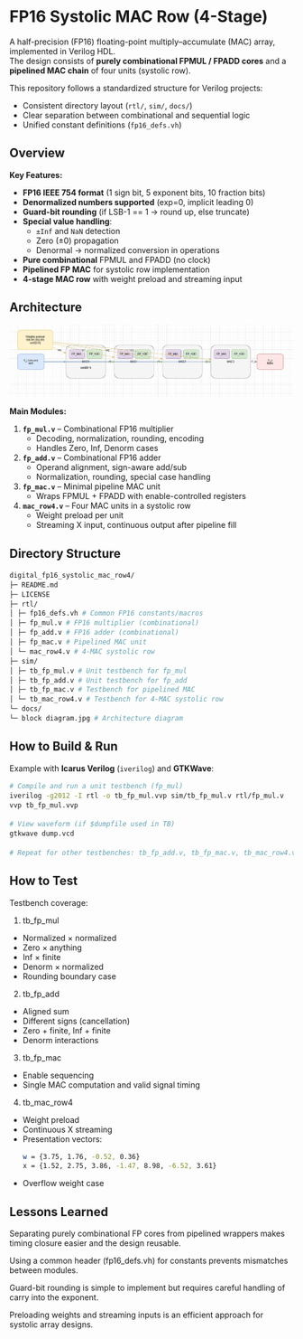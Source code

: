 # FP16 Systolic MAC Row (4-Stage)

A half-precision (FP16) floating-point multiply–accumulate (MAC) array, implemented in Verilog HDL.  
The design consists of **purely combinational FPMUL / FPADD cores** and a **pipelined MAC chain** of four units (systolic row).  

This repository follows a standardized structure for Verilog projects:
- Consistent directory layout (`rtl/`, `sim/`, `docs/`)
- Clear separation between combinational and sequential logic
- Unified constant definitions (`fp16_defs.vh`)

## Overview

**Key Features:**
- **FP16 IEEE 754 format** (1 sign bit, 5 exponent bits, 10 fraction bits)
- **Denormalized numbers supported** (exp=0, implicit leading 0)
- **Guard-bit rounding** (if LSB-1 == 1 → round up, else truncate)
- **Special value handling**:
  - `±Inf` and `NaN` detection
  - Zero (±0) propagation
  - Denormal → normalized conversion in operations
- **Pure combinational** FPMUL and FPADD (no clock)
- **Pipelined FP MAC** for systolic row implementation
- **4-stage MAC row** with weight preload and streaming input

## Architecture

![Block Diagram](docs/block%20diagram.png)

**Main Modules:**
1. **`fp_mul.v`** – Combinational FP16 multiplier  
   - Decoding, normalization, rounding, encoding  
   - Handles Zero, Inf, Denorm cases
2. **`fp_add.v`** – Combinational FP16 adder  
   - Operand alignment, sign-aware add/sub  
   - Normalization, rounding, special case handling
3. **`fp_mac.v`** – Minimal pipeline MAC unit  
   - Wraps FPMUL + FPADD with enable-controlled registers
4. **`mac_row4.v`** – Four MAC units in a systolic row  
   - Weight preload per unit  
   - Streaming X input, continuous output after pipeline fill

## Directory Structure

```bash
digital_fp16_systolic_mac_row4/
├─ README.md
├─ LICENSE
├─ rtl/
│ ├─ fp16_defs.vh # Common FP16 constants/macros
│ ├─ fp_mul.v # FP16 multiplier (combinational)
│ ├─ fp_add.v # FP16 adder (combinational)
│ ├─ fp_mac.v # Pipelined MAC unit
│ └─ mac_row4.v # 4-MAC systolic row
├─ sim/
│ ├─ tb_fp_mul.v # Unit testbench for fp_mul
│ ├─ tb_fp_add.v # Unit testbench for fp_add
│ ├─ tb_fp_mac.v # Testbench for pipelined MAC
│ └─ tb_mac_row4.v # Testbench for 4-MAC systolic row
└─ docs/
└─ block diagram.jpg # Architecture diagram
```

## How to Build & Run

Example with **Icarus Verilog** (`iverilog`) and **GTKWave**:

```bash
# Compile and run a unit testbench (fp_mul)
iverilog -g2012 -I rtl -o tb_fp_mul.vvp sim/tb_fp_mul.v rtl/fp_mul.v
vvp tb_fp_mul.vvp

# View waveform (if $dumpfile used in TB)
gtkwave dump.vcd

# Repeat for other testbenches: tb_fp_add.v, tb_fp_mac.v, tb_mac_row4.v
```

## How to Test

Testbench coverage:

1. tb_fp_mul
- Normalized × normalized
- Zero × anything
- Inf × finite
- Denorm × normalized
- Rounding boundary case

2. tb_fp_add
- Aligned sum
- Different signs (cancellation)
- Zero + finite, Inf + finite
- Denorm interactions

3. tb_fp_mac
- Enable sequencing
- Single MAC computation and valid signal timing

4. tb_mac_row4
- Weight preload
- Continuous X streaming
- Presentation vectors:
    ```bash
    w = {3.75, 1.76, -0.52, 0.36}
    x = {1.52, 2.75, 3.86, -1.47, 8.98, -6.52, 3.61}
    ```
- Overflow weight case

## Lessons Learned
Separating purely combinational FP cores from pipelined wrappers makes timing closure easier and the design reusable.

Using a common header (fp16_defs.vh) for constants prevents mismatches between modules.

Guard-bit rounding is simple to implement but requires careful handling of carry into the exponent.

Preloading weights and streaming inputs is an efficient approach for systolic array designs.

